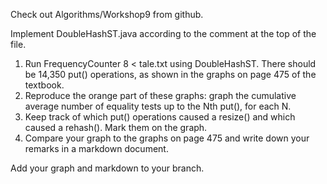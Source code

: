 Check out Algorithms/Workshop9 from github.

Implement DoubleHashST.java according to the comment at the top of the file.
1. Run FrequencyCounter 8 < tale.txt using DoubleHashST. There should be 14,350 put() operations, as shown in the graphs on page 475 of the textbook.
2. Reproduce the orange part of these graphs: graph the cumulative average number of equality tests up to the Nth put(), for each N.
3. Keep track of which put() operations caused a resize() and which caused a rehash(). Mark them on the graph.
4. Compare your graph to the graphs on page 475 and write down your remarks in a markdown document.

Add your graph and markdown to your branch.


